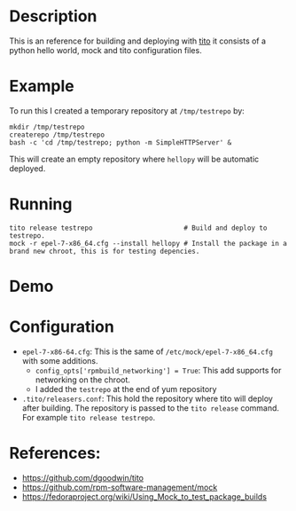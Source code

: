 # Description

This is an reference for building and deploying with [tito](https://github.com/dgoodwin/tito) it consists of a
python hello world, mock and tito configuration files.

# Example

To run this I created a temporary repository at `/tmp/testrepo` by:

```
mkdir /tmp/testrepo
createrepo /tmp/testrepo
bash -c 'cd /tmp/testrepo; python -m SimpleHTTPServer' &
```

This will create an empty repository where `hellopy` will be automatic deployed.

# Running

```
tito release testrepo                       # Build and deploy to testrepo.
mock -r epel-7-x86_64.cfg --install hellopy # Install the package in a brand new chroot, this is for testing depencies.
```

# Demo

<script src="https://asciinema.org/a/1A4Uo8Fl872Kr393VwFYmkJkF.js" id="asciicast-1A4Uo8Fl872Kr393VwFYmkJkF" async></script>

# Configuration

- `epel-7-x86-64.cfg`: This is the same of `/etc/mock/epel-7-x86_64.cfg` with some additions.
  - `config_opts['rpmbuild_networking'] = True`: This add supports for networking on the chroot.
  - I added the `testrepo` at the end of yum repository
- `.tito/releasers.conf`: This hold the repository where tito will deploy after building. The
  repository is passed to the `tito release` command. For example `tito release testrepo`.

# References:

- https://github.com/dgoodwin/tito
- https://github.com/rpm-software-management/mock
- https://fedoraproject.org/wiki/Using_Mock_to_test_package_builds


